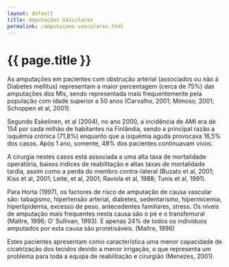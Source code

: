 ```yaml
---
layout: default
title: Amputações Vasculares
permalink: /amputacoes-vasculares.html
---
```


# {{ page.title }}

As amputações em pacientes com obstrução arterial (associados ou não à Diabetes mellitus) representam a maior percentagem (cerca de 75%) das amputações dos MIs, sendo representada mais frequentemente pela população com idade superior a 50 anos (Carvalho, 2001; Mimoso, 2001; Schoppen et al, 2001).

Segundo Eskelinen, et al (2004), no ano 2000, a incidência de AMI era de 154 por cada milhão de habitantes na Finlândia, sendo a principal razão a isquémia crónica (71,8%) enquanto que a isquémia aguda provocava 16,5% dos casos. Após 1 ano, somente, 48% dos pacientes continuavam vivos.

A cirurgia nestes casos está associada a uma alta taxa de mortalidade operatória, baixos índices de reabilitação e altas taxas de mortalidade tardia, assim como a perda do membro contra-lateral (Buzato et al, 2001; Kiss et al, 2001; Leite, et al, 2001; Raviola et al, 1988; Tunis et al, 1991).

Para Horta (1997), os factores de risco de amputação de causa vascular são: tabagismo, hipertensão arterial, diabetes, sedentarismo, hipermicemia, hiperlipidemia, excesso de peso, antecedentes familiares, stress.
Os níveis de amputação mais frequentes nesta causa são o pé e o transfemural (Maître, 1996; O’ Sullivan, 1993). E apenas 24% de todos os indivíduos amputados por esta causa são protetisáveis. (Maître, 1996)

Estes pacientes apresentam como característica uma menor capacidade de cicatrização dos tecidos devido a menor irrigação, o que representa um problema para toda a equipa de reabilitação e cirurgião (Menezes, 2001).
